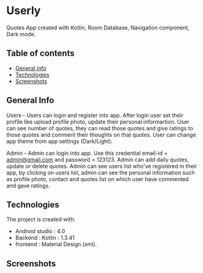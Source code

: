 # Userly
Quotes App created with Kotlin, Room Database, Navigation component, Dark mode.

## Table of contents
* [General info](#general-info)
* [Technologies](#technologies)
* [Screenshots](#screenshots)

## General Info
Users - Users can login and register into app. After login user set their profile like upload profile photo, update their personal informartion.
User can see number of quotes, they can read those quotes and give ratings to those quotes and comment their thoughts on that quotes.
User can change app theme from app settings (Dark/Light).

Admin - Admin can login into app. Use this credential email-id = admin@gmail.com and password = 123123.
Admin can add daily quotes, update or delete quotes.
Admin can see users list who've registered in their app, by clicking on users list, admin can see the personal information such as profile photo, contact and quotes list on which user have commented and gave ratings.

## Technologies
The project is created with:
* Android studio : 4.0
* Backend : Kotlin : 1.3.41
* frontend : Material Design (xml).

## Screenshots
